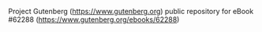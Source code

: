 Project Gutenberg (https://www.gutenberg.org) public repository for eBook #62288 (https://www.gutenberg.org/ebooks/62288)

